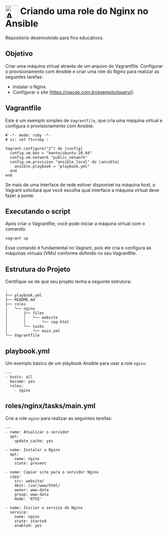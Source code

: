 <h1>
    <img align="center" width="40px" src="https://www.ansible.com/images/project-logos/ansible-core.svg" alt="Ansible logo">
    <span>Criando uma role do Nginx no Ansible</span>
</h1>

Repositório desenvolvido para fins educativos.

## Objetivo

Criar uma máquina virtual através de um arquivo do Vagrantfile. Configurar o provisionamento com Ansible e criar uma role do Nginx para realizar as seguintes tarefas:

- Instalar o Nginx.
- Configurar o site (https://viacep.com.br/exemplo/jquery/).

## Vagrantfile

Este é um exemplo simples de `Vagrantfile`, que cria uma máquina virtual e configura o provisionamento com Ansible.

```
# -*- mode: ruby -*-
# vi: set ft=ruby :

Vagrant.configure("2") do |config|
  config.vm.box = "bento/ubuntu-20.04"
  config.vm.network "public_network"
  config.vm.provision "ansible_local" do |ansible|
    ansible.playbook = "playbook.yml"
  end
end
```

Se mais de uma interface de rede estiver disponível na máquina host, o Vagrant solicitará que você escolha qual interface a máquina virtual deve fazer a ponte.

## Executando o script

Após criar o Vagrantfile, você pode iniciar a máquina virtual com o comando:

```
vagrant up
```

Esse comando é fundamental no Vagrant, pois ele cria e configura as máquinas virtuais (VMs) conforme definido no seu Vagrantfile.

## Estrutura do Projeto

Certifique-se de que seu projeto tenha a seguinte estrutura:

```
.
├── playbook.yml
├── README.md
├── roles
│   └── nginx
│       ├── files
│       │   └── website
│       │       └── cep.html
│       └── tasks
│           └── main.yml
└── Vagrantfile
```

## playbook.yml

Um exemplo básico de um playbook Ansible para usar a role `nginx`:

```
---
- hosts: all
  become: yes
  roles:
    - nginx
```

## roles/nginx/tasks/main.yml

Crie a role `nginx` para realizar as seguintes tarefas:

```
---
- name: Atualizar o servidor
  apt:
    update_cache: yes

- name: Instalar o Nginx
  apt:
    name: nginx
    state: present

- name: Copiar site para o servidor Nginx
  copy:
    src: website/
    dest: /var/www/html/
    owner: www-data
    group: www-data
    mode: '0755'

- name: Iniciar o serviço do Nginx
  service:
    name: nginx
    state: started
    enabled: yes
```
